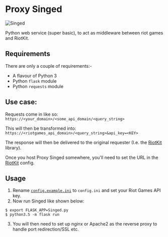 # Proxy Singed

![Singed](https://ddragon.leagueoflegends.com/cdn/6.22.1/img/champion/Singed.png)

Python web service (super basic), to act as middleware between riot games and RiotKit. 

## Requirements
There are only a couple of requirements:-
- A flavour of Python 3
- Python `flask` module
- Python `requests` module

## Use case:
Requests come in like so:
`https://<your_domain>/<some_api_domain/<query_string>`

This will then be transformed into:
`https://<riotgames_api_domain>/<query_string>&api_key=<KEY>`<br />

The response will then be delivered to the original requester (I.e. the [RiotKit](https://git.hexplo.it/RiotKit/RiotKit) library).

Once you host Proxy Singed somewhere, you'll need to set the URL in the [RiotKit](https://git.hexplo.it/RiotKit/RiotKit) config.

## Usage
1. Rename [`config.example.ini`](config.example.ini) to `config.ini` and set your Riot Games API key.
2. Now run Singed like shown below: 
```
$ export FLASK_APP=Singed.py
$ python3.5 -m flask run
```
3. You will then need to set up nginx or Apache2 as the reverse proxy to handle port redirection/SSL etc.
